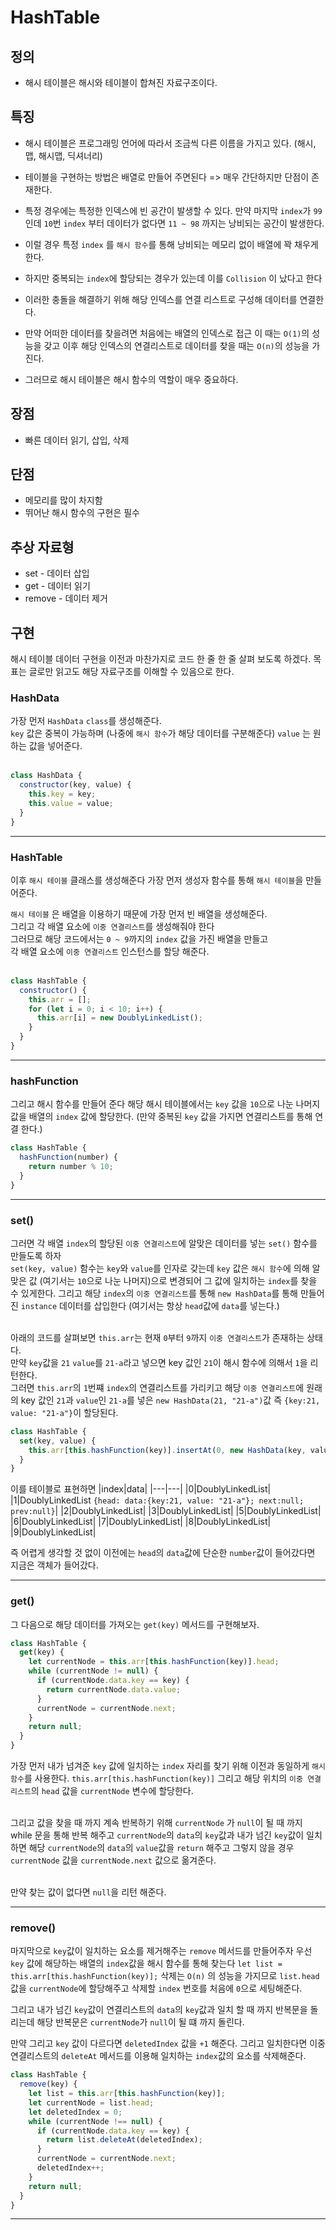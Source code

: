 # HashTable

## 정의

- 해시 테이블은 해시와 테이블이 합쳐진 자료구조이다.

## 특징

- 해시 테이블은 프로그래밍 언어에 따라서 조금씩 다른 이름을 가지고 있다. (해시, 맵, 해시맵, 딕셔너리)

- 테이블을 구현하는 방법은 배열로 만들어 주면된다 => 매우 간단하지만 단점이 존재한다.
- 특정 경우에는 특정한 인덱스에 빈 공간이 발생할 수 있다. 만약 마지막 `index`가 `99`인데 `10`번 `index` 부터 데이터가 없다면 `11 ~ 98` 까지는 낭비되는 공간이 발생한다.
- 이럴 경우 특정 `index` 를 `해시 함수`를 통해 낭비되는 메모리 없이 배열에 꽉 채우게 한다.
- 하지만 중복되는 `index`에 할당되는 경우가 있는데 이를 `Collision` 이 났다고 한다
- 이러한 충돌을 해결하기 위해 해당 인덱스를 연결 리스트로 구성해 데이터를 연결한다.
- 만약 어떠한 데이터를 찾을려면 처음에는 배열의 인덱스로 접근 이 때는 `O(1)`의 성능을 갖고 이후 해당 인덱스의 연결리스트로 데이터를 찾을 때는 `O(n)`의 성능을 가진다.
- 그러므로 해시 테이블은 해시 함수의 역할이 매우 중요하다.

## 장점

- 빠른 데이터 읽기, 삽입, 삭제

## 단점

- 메모리를 많이 차지함
- 뛰어난 해시 함수의 구현은 필수

## 추상 자료형

- set - 데이터 삽입
- get - 데이터 읽기
- remove - 데이터 제거

## 구현

해시 테이블 데이터 구현을 이전과 마찬가지로 코드 한 줄 한 줄 살펴 보도록 하겠다. 목표는 글로만 읽고도 해당 자료구조를 이해할 수 있음으로 한다.

### HashData

가장 먼저 `HashData` `class`를 생성해준다.<br>
`key` 값은 중복이 가능하며 (나중에 `해시 함수`가 해당 데이터를 구분해준다) `value` 는 원하는 값을 넣어준다.<br><br>

```js
class HashData {
  constructor(key, value) {
    this.key = key;
    this.value = value;
  }
}
```

---

### HashTable

이후 `해시 테이블` 클래스를 생성해준다 가장 먼저 생성자 함수를 통해 `해시 테이블`을 만들어준다.

`해시 테이블` 은 배열을 이용하기 때문에 가장 먼저 빈 배열을 생성해준다.<br>
그리고 각 배열 요소에 `이중 연결리스트`를 생성해줘야 한다<br>
그러므로 해당 코드에서는 `0 ~ 9`까지의 `index` 값을 가진 배열을 만들고<br>
각 배열 요소에 `이중 연결리스트` 인스턴스를 할당 해준다.<br><br>

```js
class HashTable {
  constructor() {
    this.arr = [];
    for (let i = 0; i < 10; i++) {
      this.arr[i] = new DoublyLinkedList();
    }
  }
}
```

---

### hashFunction

그리고 해시 함수를 만들어 준다 해당 해시 테이블에서는 `key` 값을 `10`으로 나눈 나머지 값을 배열의 `index` 값에 할당한다. (만약 중복된 `key` 값을 가지면 연결리스트를 통해 연결 한다.)

```js
class HashTable {
  hashFunction(number) {
    return number % 10;
  }
}
```

---

### set()

그러면 각 배열 `index`의 할당된 `이중 연결리스트`에 알맞은 데이터를 넣는 `set()` 함수를 만들도록 하자<br>
`set(key, value)` 함수는 `key`와 `value`를 인자로 갖는데 `key` 값은 `해시 함수`에 의해 알맞은 값 (여기서는 `10`으로 나눈 나머지)으로 변경되어 그 값에 일치하는 `index`를 찾을 수 있게한다. 그리고 해당 `index`의 `이중 연결리스트`를 통해 `new HashData`를 통해 만들어진 `instance` 데이터를 삽입한다 (여기서는 항상 `head`값에 `data`를 넣는다.)<br><br>

아래의 코드를 살펴보면 `this.arr`는 현재 `0`부터 `9`까지 `이중 연결리스트`가 존재하는 상태다.<br>
만약 `key`값을 `21` `value`를 `21-a`라고 넣으면 key 값인 `21`이 해시 함수에 의해서 `1`을 리턴한다.<br>
그러면 `this.arr`의 `1`번쨰 `index`의 연결리스트를 가리키고 해당 `이중 연결리스트`에 원래의 key 값인 `21`과 `value`인 `21-a`를 넣은 `new HashData(21, "21-a")`값 즉 `{key:21, value: "21-a"}`이 할당된다.

```js
class HashTable {
  set(key, value) {
    this.arr[this.hashFunction(key)].insertAt(0, new HashData(key, value));
  }
}
```

이를 테이블로 표현하면
|index|data|
|---|---|
|0|DoublyLinkedList|
|1|DoublyLinkedList `{head: data:{key:21, value: "21-a"}; next:null; prev:null}`|
|2|DoublyLinkedList|
|3|DoublyLinkedList|
|5|DoublyLinkedList|
|6|DoublyLinkedList|
|7|DoublyLinkedList|
|8|DoublyLinkedList|
|9|DoublyLinkedList|

즉 어렵게 생각할 것 없이 이전에는 `head`의 `data`값에 단순한 `number`값이 들어갔다면 지금은 객체가 들어갔다.

---

### get()

그 다음으로 해당 데이터를 가져오는 `get(key)` 메서드를 구현해보자.

```js
class HashTable {
  get(key) {
    let currentNode = this.arr[this.hashFunction(key)].head;
    while (currentNode != null) {
      if (currentNode.data.key == key) {
        return currentNode.data.value;
      }
      currentNode = currentNode.next;
    }
    return null;
  }
}
```

가장 먼저 내가 넘겨준 `key` 값에 일치하는 `index` 자리를 찾기 위해 이전과 동일하게 `해시 함수`를 사용한다. `this.arr[this.hashFunction(key)]` 그리고 해당 위치의 `이중 연결리스트`의 `head` 값을 `currentNode` 변수에 할당한다.<br><br>

그리고 값을 찾을 때 까지 계속 반복하기 위해 `currentNode` 가 `null`이 될 때 까지 while 문을 통해 반복 해주고 `currentNode`의 `data`의 `key`값과 내가 넘긴 `key`값이 일치하면 해당 `currentNode`의 `data`의 `value`값을 `return` 해주고 그렇지 않을 경우 `currentNode` 값을 `currentNode.next` 값으로 옮겨준다.<br><br>

만약 찾는 값이 없다면 `null`을 리턴 해준다.

---

### remove()

마지막으로 `key`값이 일치하는 요소를 제거해주는 `remove` 메서드를 만들어주자 우선 `key` 값에 해당하는 배열의 `index`값을 해시 함수를 통해 찾는다 `let list = this.arr[this.hashFunction(key)];` 삭제는 `O(n)` 의 성능을 가지므로 `list.head`값을 `currentNode`에 할당해주고 삭제할 `index` 번호를 처음에 `0`으로 세팅해준다.

그리고 내가 넘긴 `key`값이 연결리스트의 `data`의 `key`값과 일치 할 때 까지 반복문을 돌리는데 해당 반복문은 `currentNode`가 `null`이 될 떄 까지 돌린다.

만약 그리고 `key` 값이 다르다면 `deletedIndex` 값을 `+1` 해준다. 그리고 일치한다면 이중 연결리스트의 `deleteAt` 메서드를 이용해 일치하는 `index`값의 요소를 삭제해준다.

```js
class HashTable {
  remove(key) {
    let list = this.arr[this.hashFunction(key)];
    let currentNode = list.head;
    let deletedIndex = 0;
    while (currentNode !== null) {
      if (currentNode.data.key == key) {
        return list.deleteAt(deletedIndex);
      }
      currentNode = currentNode.next;
      deletedIndex++;
    }
    return null;
  }
}
```

---

